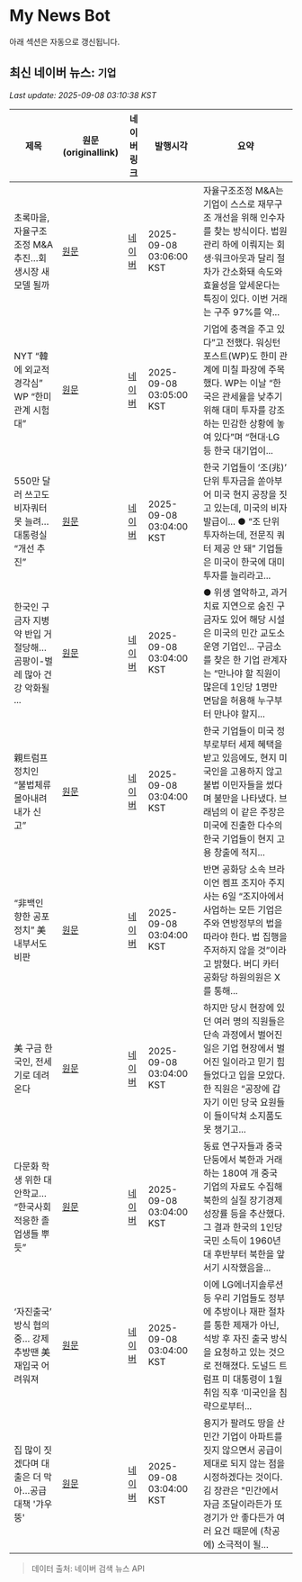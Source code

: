 # My News Bot

아래 섹션은 자동으로 갱신됩니다.

<!-- NEWS:START -->
## 최신 네이버 뉴스: `기업`
_Last update: 2025-09-08 03:10:38 KST_

| 제목 | 원문(originallink) | 네이버 링크 | 발행시각 | 요약 |
|---|---|---|---|---|
| 초록마을, 자율구조조정 M&A 추진…회생시장 새 모델 될까 | [원문](https://www.geconomy.co.kr/news/article.html?no=306417) | [네이버](https://www.geconomy.co.kr/news/article.html?no=306417) | 2025-09-08 03:06:00 KST | 자율구조조정 M&A는 기업이 스스로 재무구조 개선을 위해 인수자를 찾는 방식이다. 법원 관리 하에 이뤄지는 회생·워크아웃과 달리 절차가 간소화돼 속도와 효율성을 앞세운다는 특징이 있다. 이번 거래는 구주 97%를 약... |
| NYT “韓에 외교적 경각심” WP “한미관계 시험대” | [원문](https://www.donga.com/news/Inter/article/all/20250908/132338895/2) | [네이버](https://n.news.naver.com/mnews/article/020/0003659454?sid=104) | 2025-09-08 03:05:00 KST | 기업에 충격을 주고 있다”고 전했다. 워싱턴포스트(WP)도 한미 관계에 미칠 파장에 주목했다. WP는 이날 “한국은 관세율을 낮추기 위해 대미 투자를 강조하는 민감한 상황에 놓여 있다”며 “현대·LG 등 한국 대기업이... |
| 550만 달러 쓰고도 비자쿼터 못 늘려… 대통령실 “개선 추진” | [원문](https://www.donga.com/news/Economy/article/all/20250908/132339134/2) | [네이버](https://n.news.naver.com/mnews/article/020/0003659442?sid=101) | 2025-09-08 03:04:00 KST | 한국 기업들이 ‘조(兆)’ 단위 투자금을 쏟아부어 미국 현지 공장을 짓고 있는데, 미국의 비자 발급이... ● “조 단위 투자하는데, 전문직 쿼터 제공 안 돼” 기업들은 미국이 한국에 대미 투자를 늘리라고... |
| 한국인 구금자 지병약 반입 거절당해… 곰팡이-벌레 많아 건강 악화될 ... | [원문](https://www.donga.com/news/Inter/article/all/20250908/132339101/2) | [네이버](https://n.news.naver.com/mnews/article/020/0003659450?sid=104) | 2025-09-08 03:04:00 KST | ● 위생 열악하고, 과거 치료 지연으로 숨진 구금자도 있어 해당 시설은 미국의 민간 교도소 운영 기업인... 구금소를 찾은 한 기업 관계자는 “만나야 할 직원이 많은데 1인당 1명만 면담을 허용해 누구부터 만나야 할지... |
| 親트럼프 정치인 “불법체류 몰아내려 내가 신고” | [원문](https://www.donga.com/news/Inter/article/all/20250908/132339123/2) | [네이버](https://n.news.naver.com/mnews/article/020/0003659443?sid=104) | 2025-09-08 03:04:00 KST | 한국 기업들이 미국 정부로부터 세제 혜택을 받고 있음에도, 현지 미국인을 고용하지 않고 불법 이민자들을 썼다며 불만을 나타냈다. 브래넘의 이 같은 주장은 미국에 진출한 다수의 한국 기업들이 현지 고용 창출에 적지... |
| “非백인 향한 공포정치” 美내부서도 비판 | [원문](https://www.donga.com/news/Inter/article/all/20250908/132339121/2) | [네이버](https://n.news.naver.com/mnews/article/020/0003659444?sid=104) | 2025-09-08 03:04:00 KST | 반면 공화당 소속 브라이언 켐프 조지아 주지사는 6일 “조지아에서 사업하는 모든 기업은 주와 연방정부의 법을 따라야 한다. 법 집행을 주저하지 않을 것”이라고 밝혔다. 버디 카터 공화당 하원의원은 X를 통해... |
| 美 구금 한국인, 전세기로 데려온다 | [원문](https://www.donga.com/news/Inter/article/all/20250908/132339111/2) | [네이버](https://n.news.naver.com/mnews/article/020/0003659446?sid=104) | 2025-09-08 03:04:00 KST | 하지만 당시 현장에 있던 여러 명의 직원들은 단속 과정에서 벌어진 일은 기업 현장에서 벌어진 일이라고 믿기 힘들었다고 입을 모았다. 한 직원은 “공장에 갑자기 이민 당국 요원들이 들이닥쳐 소지품도 못 챙기고... |
| 다문화 학생 위한 대안학교… “한국사회 적응한 졸업생들 뿌듯” | [원문](https://www.donga.com/news/Society/article/all/20250908/132338571/2) | [네이버](https://n.news.naver.com/mnews/article/020/0003659435?sid=102) | 2025-09-08 03:04:00 KST | 동료 연구자들과 중국 단둥에서 북한과 거래하는 180여 개 중국 기업의 자료도 수집해 북한의 실질 장기경제 성장률 등을 추산했다. 그 결과 한국의 1인당 국민 소득이 1960년대 후반부터 북한을 앞서기 시작했음을... |
| ‘자진출국’ 방식 협의중… 강제추방땐 美재입국 어려워져 | [원문](https://www.donga.com/news/Inter/article/all/20250908/132338897/2) | [네이버](https://n.news.naver.com/mnews/article/020/0003659453?sid=104) | 2025-09-08 03:04:00 KST | 이에 LG에너지솔루션 등 우리 기업들도 정부에 추방이나 재판 절차를 통한 제재가 아닌, 석방 후 자진 출국 방식을 요청하고 있는 것으로 전해졌다. 도널드 트럼프 미 대통령이 1월 취임 직후 ‘미국인을 침략으로부터... |
| 집 많이 짓겠다며 대출은 더 막아…공급대책 '갸우뚱' | [원문](https://www.thescoop.co.kr/news/articleView.html?idxno=307214) | [네이버](https://n.news.naver.com/mnews/article/665/0000005770?sid=101) | 2025-09-08 03:04:00 KST | 용지가 팔려도 땅을 산 민간 기업이 아파트를 짓지 않으면서 공급이 제대로 되지 않는 점을 시정하겠다는 것이다. 김 장관은 "민간에서 자금 조달이라든가 또 경기가 안 좋다든가 여러 요건 때문에 (착공에) 소극적이 될... |

> 데이터 출처: 네이버 검색 뉴스 API
<!-- NEWS:END -->
